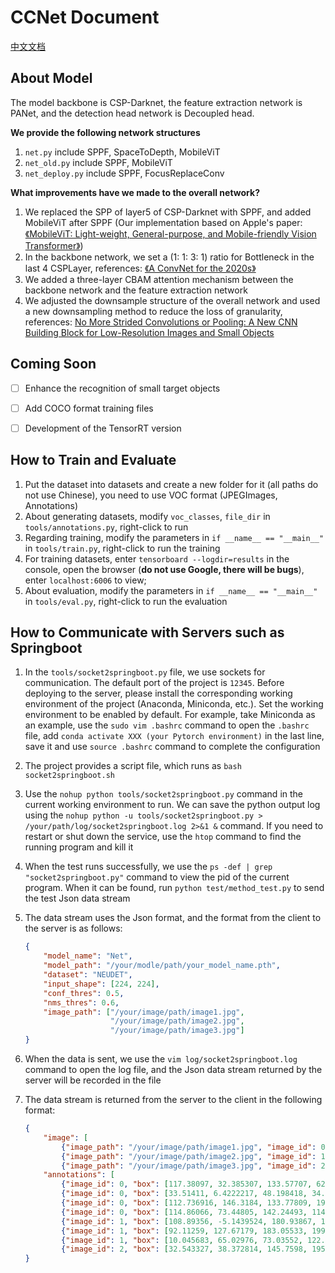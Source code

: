 # CCNet Document
[中文文档](README_zh.md)

## About Model

The model backbone is CSP-Darknet, the feature extraction network is PANet, and the detection head network is Decoupled head.

**We provide the following network structures**

1. `net.py` include SPPF, SpaceToDepth, MobileViT
2. `net_old.py` include SPPF, MobileViT
3. `net_deploy.py` include SPPF, FocusReplaceConv

**What improvements have we made to the overall network?**

1. We replaced the SPP of layer5 of CSP-Darknet with SPPF, and added MobileViT after SPPF (Our implementation based on Apple's paper: [《MobileViT: Light-weight, General-purpose, and Mobile-friendly Vision Transformer》](https://arxiv.org/abs/2110.02178))
2. In the backbone network, we set a (1: 1: 3: 1) ratio for Bottleneck in the last 4 CSPLayer, references: [《A ConvNet for the 2020s》](https://openaccess.thecvf.com/content/CVPR2022/papers/Liu_A_ConvNet_for_the_2020s_CVPR_2022_paper.pdf)
3. We added a three-layer CBAM attention mechanism between the backbone network and the feature extraction network
4. We adjusted the downsample structure of the overall network and used a new downsampling method to reduce the loss of granularity, references: [No More Strided Convolutions or Pooling: A New CNN Building Block for Low-Resolution Images and Small Objects](https://arxiv.org/abs/2208.03641)



## Coming Soon

- [ ] Enhance the recognition of small target objects
- [ ] Add COCO format training files
- [ ] Development of the TensorRT version



## How to Train and Evaluate

1. Put the dataset into datasets and create a new folder for it (all paths do not use Chinese), you need to use VOC format (JPEGImages, Annotations)
2. About generating datasets, modify `voc_classes`, `file_dir` in `tools/annotations.py`, right-click to run
3. Regarding training, modify the parameters in `if __name__ == "__main__"` in `tools/train.py`, right-click to run the training
4. For training datasets, enter `tensorboard --logdir=results` in the console, open the browser (**do not use Google, there will be bugs**), enter `localhost:6006` to view;
5. About evaluation, modify the parameters in `if __name__ == "__main__"` in `tools/eval.py`, right-click to run the evaluation



## How to Communicate with Servers such as Springboot

1. In the `tools/socket2springboot.py` file, we use sockets for communication. The default port of the project is `12345`. Before deploying to the server, please install the corresponding working environment of the project (Anaconda, Miniconda, etc.). Set the working environment to be enabled by default. For example, take Miniconda as an example, use the `sudo vim .bashrc` command to open the `.bashrc` file, add `conda activate XXX (your Pytorch environment)` in the last line, save it and use `source .bashrc` command to complete the configuration

2. The project provides a script file, which runs as `bash socket2springboot.sh`

3. Use the `nohup python tools/socket2springboot.py` command in the current working environment to run. We can save the python output log using the `nohup python -u tools/socket2springboot.py > /your/path/log/socket2springboot.log 2>&1 &` command. If you need to restart or shut down the service, use the `htop` command to find the running program and kill it

4. When the test runs successfully, we use the `ps -def | grep "socket2springboot.py"` command to view the pid of the current program. When it can be found, run `python test/method_test.py` to send the test Json data stream
   
5. The data stream uses the Json format, and the format from the client to the server is as follows:

   ```json
   {
       "model_name": "Net", 
       "model_path": "/your/modle/path/your_model_name.pth",
       "dataset": "NEUDET",
       "input_shape": [224, 224],
       "conf_thres": 0.5,
       "nms_thres": 0.6,
       "image_path": ["/your/image/path/image1.jpg",
                      "/your/image/path/image2.jpg",
                      "/your/image/path/image3.jpg"]
   }
   ```
6. When the data is sent, we use the `vim log/socket2springboot.log` command to open the log file, and the Json data stream returned by the server will be recorded in the file

7. The data stream is returned from the server to the client in the following format:

   ```json
   {
       "image": [
           {"image_path": "/your/image/path/image1.jpg", "image_id": 0}, 
           {"image_path": "/your/image/path/image2.jpg", "image_id": 1}, 
           {"image_path": "/your/image/path/image3.jpg", "image_id": 2}], 
       "annotations": [
           {"image_id": 0, "box": [117.38097, 32.385307, 133.57707, 62.68074], "predicted_class": "class1", "conf": 0.66143817}, 
           {"image_id": 0, "box": [33.51411, 6.4222217, 48.198418, 34.87923], "predicted_class": "class1", "conf": 0.64585626}, 
           {"image_id": 0, "box": [112.736916, 146.3184, 133.77809, 198.33405], "predicted_class": "class1", "conf": 0.63799584}, 
           {"image_id": 0, "box": [114.86066, 73.44805, 142.24493, 114.508995], "predicted_class": "class1", "conf": 0.61806077}, 
           {"image_id": 1, "box": [108.89356, -5.1439524, 180.93867, 138.25955], "predicted_class": "class2", "conf": 0.7961505}, 
           {"image_id": 1, "box": [92.11259, 127.67179, 183.05533, 199.58357], "predicted_class": "class2", "conf": 0.7741741}, 
           {"image_id": 1, "box": [10.045683, 65.02976, 73.03552, 122.30415], "predicted_class": "class2", "conf": 0.72269356}, 
           {"image_id": 2, "box": [32.543327, 38.372814, 145.7598, 195.50223], "predicted_class": "class3", "conf": 0.7584684}]
   }
   
   ```